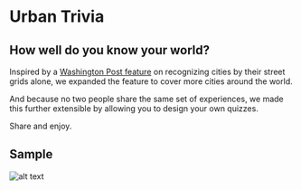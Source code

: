 # Urban Trivia
## How well do you know your world?

Inspired by a <a href="https://twitter.com/manur/status/739288698936659968">Washington Post feature</a> on recognizing cities by their street grids alone, we expanded the feature to cover more cities around the world.

And because no two people share the same set of experiences, we made this further extensible by allowing you to design your own quizzes.

Share and enjoy.

## Sample

![alt text](https://manur.github.io/urban-trivia/screen.png "Sample")

